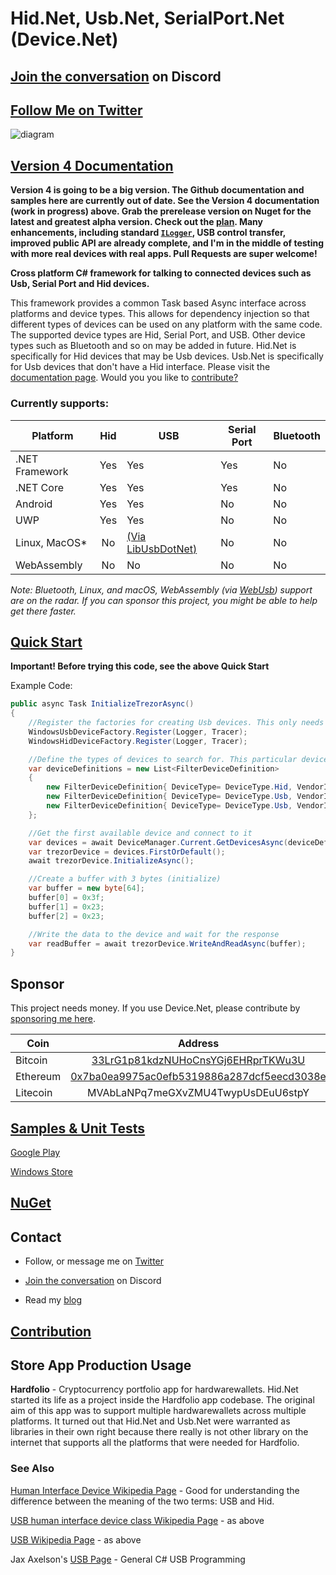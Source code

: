 # Hid.Net, Usb.Net, SerialPort.Net (Device.Net)

## [Join the conversation](https://discord.gg/ZcvXARm) on Discord ##

## [Follow Me on Twitter](https://twitter.com/intent/follow?screen_name=cfdevelop&tw_p=followbutton) ##

![diagram](https://github.com/MelbourneDeveloper/Device.Net/blob/master/Diagram.png)

## [Version 4 Documentation](https://melbournedeveloper.github.io/Device.Net/index.html)

**Version 4 is going to be a big version. The Github documentation and samples here are currently out of date. See the Version 4 documentation (work in progress) above. Grab the prerelease version on Nuget for the latest and greatest alpha version. Check out the [plan](https://github.com/MelbourneDeveloper/Device.Net/projects/11). Many enhancements, including standard [`ILogger`](https://docs.microsoft.com/en-us/dotnet/api/microsoft.extensions.logging.ilogger?view=dotnet-plat-ext-3.1), USB control transfer, improved public API are already complete, and I'm in the middle of testing with more real devices with real apps. Pull Requests are super welcome!**

**Cross platform C# framework for talking to connected devices such as Usb, Serial Port and Hid devices.**

This framework provides a common Task based Async interface across platforms and device types. This allows for dependency injection so that different types of devices can be used on any platform with the same code. The supported device types are Hid, Serial Port, and USB. Other device types such as Bluetooth and so on may be added in future. Hid.Net is specifically for Hid devices that may be Usb devices. Usb.Net is specifically for Usb devices that don't have a Hid interface. Please visit the [documentation page](https://github.com/MelbourneDeveloper/Device.Net/wiki). Would you you like to [contribute?](https://christianfindlay.com/2019/04/28/calling-all-c-crypto-developers/)

### Currently supports:

| Platform       | Hid | USB                                                                                                 | Serial Port | Bluetooth |
|----------------|:---:|-----------------------------------------------------------------------------------------------------|-------------|-----------|
| .NET Framework | Yes | Yes                                                                                                 | Yes         | No        |
| .NET Core      | Yes | Yes                                                                                                 | Yes         | No        |
| Android        | Yes | Yes                                                                                                 | No          | No        |
| UWP            | Yes | Yes                                                                                                 | No          | No        |
| Linux, MacOS*  |  No | [(Via LibUsbDotNet)](https://github.com/MelbourneDeveloper/Device.Net/wiki/Linux-and-MacOS-Support) | No          | No        |
| WebAssembly    | No  | No                                                                                                  | No          | No        |

*Note: Bluetooth, Linux, and macOS, WebAssembly (via [WebUsb](https://web.dev/usb/)) support are on the radar. If you can sponsor this project, you might be able to help get there faster.*

## [Quick Start](https://github.com/MelbourneDeveloper/Device.Net/wiki/Quick-Start)

**Important! Before trying this code, see the above Quick Start**

Example Code:
```cs
public async Task InitializeTrezorAsync()
{
    //Register the factories for creating Usb devices. This only needs to be done once.
    WindowsUsbDeviceFactory.Register(Logger, Tracer);
    WindowsHidDeviceFactory.Register(Logger, Tracer);

    //Define the types of devices to search for. This particular device can be connected to via USB, or Hid
    var deviceDefinitions = new List<FilterDeviceDefinition>
    {
        new FilterDeviceDefinition{ DeviceType= DeviceType.Hid, VendorId= 0x534C, ProductId=0x0001, Label="Trezor One Firmware 1.6.x" },
        new FilterDeviceDefinition{ DeviceType= DeviceType.Usb, VendorId= 0x1209, ProductId=0x53C1, Label="Trezor One Firmware 1.7.x" },
        new FilterDeviceDefinition{ DeviceType= DeviceType.Usb, VendorId= 0x1209, ProductId=0x53C0, Label="Model T" }
    };

    //Get the first available device and connect to it
    var devices = await DeviceManager.Current.GetDevicesAsync(deviceDefinitions);
    var trezorDevice = devices.FirstOrDefault();
    await trezorDevice.InitializeAsync();

    //Create a buffer with 3 bytes (initialize)
    var buffer = new byte[64];
    buffer[0] = 0x3f;
    buffer[1] = 0x23;
    buffer[2] = 0x23;

    //Write the data to the device and wait for the response
    var readBuffer = await trezorDevice.WriteAndReadAsync(buffer);
}
```

## Sponsor
This project needs money. If you use Device.Net, please contribute by [sponsoring me here](https://github.com/sponsors/MelbourneDeveloper).

| Coin           | Address |
| -------------  |:-------------:|
| Bitcoin        | [33LrG1p81kdzNUHoCnsYGj6EHRprTKWu3U](https://www.blockchain.com/btc/address/33LrG1p81kdzNUHoCnsYGj6EHRprTKWu3U) |
| Ethereum       | [0x7ba0ea9975ac0efb5319886a287dcf5eecd3038e](https://etherdonation.com/d?to=0x7ba0ea9975ac0efb5319886a287dcf5eecd3038e) |
| Litecoin       | MVAbLaNPq7meGXvZMU4TwypUsDEuU6stpY |

## [Samples & Unit Tests](https://github.com/MelbourneDeveloper/Device.Net/wiki/Samples-and-Unit-Tests)

[Google Play](https://play.google.com/store/apps/details?id=com.Hardfolio)

[Windows Store](https://www.microsoft.com/en-au/p/hardfolio/9p8xx70n5d2j)

## [NuGet](https://github.com/MelbourneDeveloper/Device.Net/wiki/NuGet)

## Contact

- Follow, or message me on [Twitter](https://twitter.com/CFDevelop)

- [Join the conversation](https://discord.gg/ZcvXARm) on Discord

- Read my [blog](https://christianfindlay.wordpress.com)

## [Contribution](https://github.com/MelbourneDeveloper/Device.Net/blob/master/CONTRIBUTING.md)

## Store App Production Usage

**Hardfolio** - Cryptocurrency portfolio app for hardwarewallets. Hid.Net started its life as a project inside the Hardfolio app codebase. The original aim of this app was to support multiple hardwarewallets across multiple platforms. It turned out that Hid.Net and Usb.Net were warranted as libraries in their own right because there really is not other library on the internet that supports all the platforms that were needed for Hardfolio.

### See Also

[Human Interface Device Wikipedia Page](https://en.wikipedia.org/wiki/Human_interface_device) - Good for understanding the difference between the meaning of the two terms: USB and Hid.

[USB human interface device class Wikipedia Page](https://en.wikipedia.org/wiki/USB_human_interface_device_class) - as above

[USB Wikipedia Page](https://en.wikipedia.org/wiki/USB) - as above

Jax Axelson's [USB Page](http://janaxelson.com/usb.htm) - General C# USB Programming
